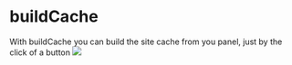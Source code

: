 # buildCache
With buildCache you can build the site cache from you panel, just by the click of a button
![](https://i.bratteng.xyz/vUSeaKh5Ak.gif)
